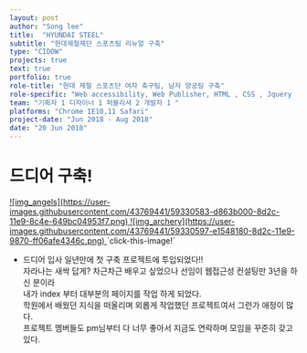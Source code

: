 ```yaml
---
layout: post
author: "Song lee"
title:  "HYUNDAI STEEL"
subtitle: "현대제철제단 스포츠팀 리뉴얼 구축"
type: "CIDOW"
projects: true
text: true
portfolio: true
role-title: "현대 제철 스포츠단 여자 축구팀, 남자 양궁팀 구축"
role-specific: "Web accessibility, Web Publisher, HTML , CSS , Jquery , Javascript"
team: "기획자 1 디자이너 1 퍼블리셔 2 개발자 1 "
platforms: "Chrome IE10,11 Safari"
project-date: "Jun 2018 - Aug 2018"
date: "20 Jun 2018"
---
```


# 드디어 구축!

<a href="https://www.hyundai-steel.com/sports/red/index.hds" title="현대제철 레드엔젤스 바로가기">
![img_angels](https://user-images.githubusercontent.com/43769441/59330583-d863b000-8d2c-11e9-8c4e-649bc04953f7.png)
</a>
<a href="https://www.hyundai-steel.com/sports/hsa/index.hds" title="현대제철 남자 양궁팀 바로가기">
![img_archery](https://user-images.githubusercontent.com/43769441/59330597-e1548180-8d2c-11e9-9870-ff06afe4346c.png)
</a>
`click-this-image!`

- 드디어 입사 일년만에 첫 구축 프로젝트에 투입되었다!!<br/>
자라나는 새싹 답게? 차근차근 배우고 싶었으나 선임이 웹접근성 컨설팅만 3년을 하신 분이라<br/> 내가 index 부터 대부분의 페이지를 작업 하게 되었다.<br/>
학원에서 배웠던 지식을 떠올리며 외롭게 작업했던 프로젝트여서 그런가 애정이 많다.<br/>
프로젝트 멤버들도 pm님부터 다 너무 좋아서 지금도 연락하며 모임을 꾸준히 갖고 있다.<br/>
